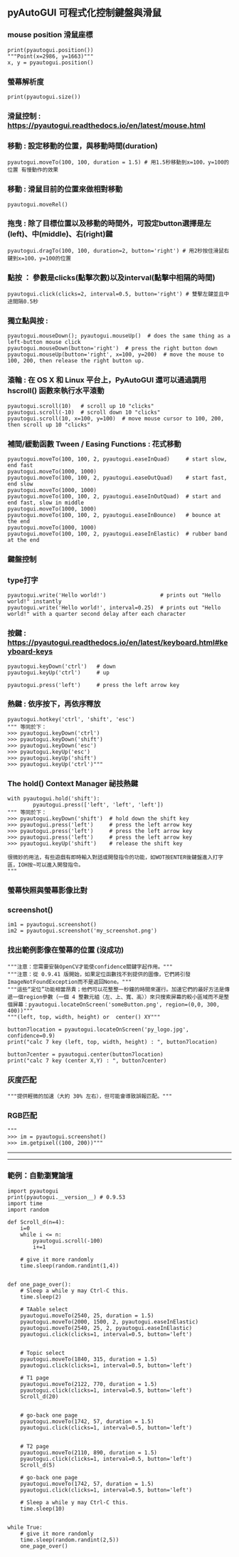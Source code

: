 ## pyAutoGUI 可程式化控制鍵盤與滑鼠

### mouse position 滑鼠座標
    print(pyautogui.position())
    """Point(x=2986, y=1663)"""
    x, y = pyautogui.position()

### 螢幕解析度
    print(pyautogui.size())



### 滑鼠控制 : https://pyautogui.readthedocs.io/en/latest/mouse.html

### 移動 : 設定移動的位置，與移動時間(duration)
    pyautogui.moveTo(100, 100, duration = 1.5) # 用1.5秒移動到x=100，y=100的位置 有慢動作的效果

### 移動 : 滑鼠目前的位置來做相對移動
    pyautogui.moveRel()


### 拖曳 : 除了目標位置以及移動的時間外，可設定button選擇是左(left)、中(middle)、右(right)鍵
    pyautogui.dragTo(100, 100, duration=2, button='right') # 用2秒按住滑鼠右鍵到x=100，y=100的位置


### 點按 ： 參數是clicks(點擊次數)以及interval(點擊中相隔的時間)
    pyautogui.click(clicks=2, interval=0.5, button='right') # 雙擊左鍵並且中途間隔0.5秒

### 獨立點與按 :
    pyautogui.mouseDown(); pyautogui.mouseUp()  # does the same thing as a left-button mouse click
    pyautogui.mouseDown(button='right')  # press the right button down
    pyautogui.mouseUp(button='right', x=100, y=200)  # move the mouse to 100, 200, then release the right button up.


### 滾輪 : 在 OS X 和 Linux 平台上，PyAutoGUI 還可以通過調用 hscroll() 函數來執行水平滾動
    pyautogui.scroll(10)   # scroll up 10 "clicks"
    pyautogui.scroll(-10)  # scroll down 10 "clicks"
    pyautogui.scroll(10, x=100, y=100)  # move mouse cursor to 100, 200, then scroll up 10 "clicks"


### 補間/緩動函數 Tween / Easing Functions : 花式移動
    pyautogui.moveTo(100, 100, 2, pyautogui.easeInQuad)     # start slow, end fast
    pyautogui.moveTo(1000, 1000)
    pyautogui.moveTo(100, 100, 2, pyautogui.easeOutQuad)    # start fast, end slow
    pyautogui.moveTo(1000, 1000)
    pyautogui.moveTo(100, 100, 2, pyautogui.easeInOutQuad)  # start and end fast, slow in middle
    pyautogui.moveTo(1000, 1000)
    pyautogui.moveTo(100, 100, 2, pyautogui.easeInBounce)   # bounce at the end
    pyautogui.moveTo(1000, 1000)
    pyautogui.moveTo(100, 100, 2, pyautogui.easeInElastic)  # rubber band at the end



### 鍵盤控制

### type打字
    pyautogui.write('Hello world!')                 # prints out "Hello world!" instantly
    pyautogui.write('Hello world!', interval=0.25)  # prints out "Hello world!" with a quarter second delay after each character

### 按鍵 : https://pyautogui.readthedocs.io/en/latest/keyboard.html#keyboard-keys
    pyautogui.keyDown('ctrl')   # down
    pyautogui.keyUp('ctrl')     # up

    pyautogui.press('left')     # press the left arrow key

### 熱鍵 : 依序按下，再依序釋放
    pyautogui.hotkey('ctrl', 'shift', 'esc')
    """ 等同於下：
    >>> pyautogui.keyDown('ctrl')
    >>> pyautogui.keyDown('shift')
    >>> pyautogui.keyDown('esc')
    >>> pyautogui.keyUp('esc')
    >>> pyautogui.keyUp('shift')
    >>> pyautogui.keyUp('ctrl')"""

### The hold() Context Manager 祕技熱鍵
    with pyautogui.hold('shift'):
            pyautogui.press(['left', 'left', 'left'])
    """ 等同於下：
    >>> pyautogui.keyDown('shift')  # hold down the shift key
    >>> pyautogui.press('left')     # press the left arrow key
    >>> pyautogui.press('left')     # press the left arrow key
    >>> pyautogui.press('left')     # press the left arrow key
    >>> pyautogui.keyUp('shift')    # release the shift key

    很微妙的用法，有些遊戲有即時輸入對話或開發指令的功能，如WOT按ENTER後鍵盤進入打字區，IOH按~可以進入開發指令。
    """


### 螢幕快照與螢幕影像比對

### screenshot()
    im1 = pyautogui.screenshot()
    im2 = pyautogui.screenshot('my_screenshot.png')


### 找出範例影像在螢幕的位置 (沒成功)
    """注意：您需要安裝OpenCV才能使confidence關鍵字起作用。"""
    """注意：從 0.9.41 版開始，如果定位函數找不到提供的圖像，它們將引發ImageNotFoundException而不是返回None。"""
    """這些“定位”功能相當昂貴；他們可以花整整一秒鐘的時間來運行。加速它們的最好方法是傳遞一個region參數（一個 4 整數元組（左、上、寬、高））來只搜索屏幕的較小區域而不是整個屏幕：pyautogui.locateOnScreen('someButton.png', region=(0,0, 300, 400))"""
    """(left, top, width, height) or  center() XY"""

    button7location = pyautogui.locateOnScreen('py_logo.jpg', confidence=0.9)
    print("calc 7 key (left, top, width, height) : ", button7location)

    button7center = pyautogui.center(button7location)
    print("calc 7 key (center X,Y) : ", button7center)

### 灰度匹配
    """提供輕微的加速（大約 30% 左右），但可能會導致誤報匹配。"""

### RGB匹配
    """
    >>> im = pyautogui.screenshot()
    >>> im.getpixel((100, 200))"""


 * * *
 
 * * *
 
 ### 範例：自動瀏覽論壇
 
    import pyautogui
    print(pyautogui.__version__) # 0.9.53
    import time
    import random

    def Scroll_d(n=4):
        i=0
        while i <= n:
            pyautogui.scroll(-100)
            i+=1
        
        # give it more randomly
        time.sleep(random.randint(1,4))


    def one_page_over():
        # Sleep a while y may Ctrl-C this.
        time.sleep(2)

        # TAable select
        pyautogui.moveTo(2540, 25, duration = 1.5)
        pyautogui.moveTo(2000, 1500, 2, pyautogui.easeInElastic)
        pyautogui.moveTo(2540, 25, 2, pyautogui.easeInElastic)
        pyautogui.click(clicks=1, interval=0.5, button='left')


        # Topic select
        pyautogui.moveTo(1840, 315, duration = 1.5)
        pyautogui.click(clicks=1, interval=0.5, button='left')

        # T1 page
        pyautogui.moveTo(2122, 770, duration = 1.5)
        pyautogui.click(clicks=1, interval=0.5, button='left')
        Scroll_d(20)


        # go-back one page
        pyautogui.moveTo(1742, 57, duration = 1.5)
        pyautogui.click(clicks=1, interval=0.5, button='left')


        # T2 page
        pyautogui.moveTo(2110, 890, duration = 1.5)
        pyautogui.click(clicks=1, interval=0.5, button='left')
        Scroll_d(5)

        # go-back one page
        pyautogui.moveTo(1742, 57, duration = 1.5)
        pyautogui.click(clicks=1, interval=0.5, button='left')

        # Sleep a while y may Ctrl-C this.
        time.sleep(10)


    while True:
        # give it more randomly
        time.sleep(random.randint(2,5))
        one_page_over()
 
 
